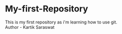 # My-first-Repository
This is my first  repository as i'm learning how to use git.
<br>
Author - Kartik Saraswat
